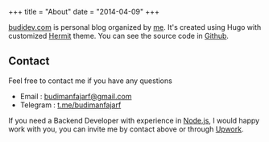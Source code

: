 +++
title = "About"
date = "2014-04-09"
+++

[budidev.com](/) is personal blog organized by [me](/). It's created using Hugo with customized [Hermit](https://github.com/gohugoio) theme. You can see the source code in [Github](https://github.com/budimanfajarf/blog). 

## Contact
Feel free to contact me if you have any questions
* Email : [budimanfajarf@gmail.com](mailto:budimanfajarf@gmail.com)
* Telegram : [t.me/budimanfajarf](https://t.me/budimanfajarf)

If you need a Backend Developer with experience in [Node.js](https:://nodejs.org), I would happy work with you, you can invite me by contact above or through [Upwork](https://www.upwork.com/freelancers/~01b8d55d6a5a8f1077).
